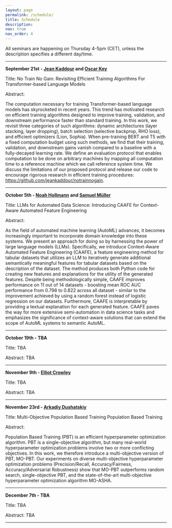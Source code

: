 ```yaml
---
layout: page
permalink: /schedule/
title: Schedule
description: 
nav: true
nav_order: 4
---
```



All seminars are happening on Thursday 4-5pm (CET), unless the description specifies a different day/time.


---------

**September 21st - [Jean Kaddour](https://jeankaddour.com/) and [Oscar Key](https://oscarkey.github.io/)** 

Title: No Train No Gain: Revisiting Efficient Training Algorithms For Transformer-based Language Models 

Abstract: 

The computation necessary for training Transformer-based language models has skyrocketed in recent years. This trend has motivated research on efficient training algorithms designed to improve training, validation, and downstream performance faster than standard training. In this work, we revisit three categories of such algorithms: dynamic architectures (layer stacking, layer dropping), batch selection (selective backprop, RHO loss), and efficient optimizers (Lion, Sophia). When pre-training BERT and T5 with a fixed computation budget using such methods, we find that their training, validation, and downstream gains vanish compared to a baseline with a fully-decayed learning rate. We define an evaluation protocol that enables computation to be done on arbitrary machines by mapping all computation time to a reference machine which we call reference system time. We discuss the limitations of our proposed protocol and release our code to encourage rigorous research in efficient training procedures: https://github.com/jeankaddour/notrainnogain.

---------

**October 5th - [Noah Hollmann](https://ml.informatik.uni-freiburg.de/profile/hollmann/) and [Samuel Müller](https://samuelgabriel.github.io/index.pdf)** 

Title: LLMs for Automated Data Science: Introducing CAAFE for Context-Aware Automated Feature Engineering

Abstract: 

As the field of automated machine learning (AutoML) advances, it becomes increasingly important to incorporate domain knowledge into these systems. We present an approach for doing so by harnessing the power of large language models (LLMs). Specifically, we introduce Context-Aware Automated Feature Engineering (CAAFE), a feature engineering method for tabular datasets that utilizes an LLM to iteratively generate additional semantically meaningful features for tabular datasets based on the description of the dataset. The method produces both Python code for creating new features and explanations for the utility of the generated features. Despite being methodologically simple, CAAFE improves performance on 11 out of 14 datasets - boosting mean ROC AUC performance from 0.798 to 0.822 across all dataset - similar to the improvement achieved by using a random forest instead of logistic regression on our datasets. Furthermore, CAAFE is interpretable by providing a textual explanation for each generated feature. CAAFE paves the way for more extensive semi-automation in data science tasks and emphasizes the significance of context-aware solutions that can extend the scope of AutoML systems to semantic AutoML.

---------

**October 19th - TBA** 

Title: TBA

Abstract: TBA

---------

**November 9th - [Elliot Crowley](https://elliotjcrowley.github.io/)** 

Title: TBA

Abstract: TBA

---------

**November 23rd - [Arkadiy Dushatskiy](https://www.cwi.nl/en/people/arkadiy-dushatskiy/)** 

Title: Multi-Objective Population Based Training Population Based Training

Abstract: 

Population Based Training (PBT) is an efficient hyperparameter optimization algorithm. PBT is a single-objective algorithm, but many real-world hyperparameter optimization problems involve two or more conflicting objectives. In this work, we therefore introduce a multi-objective version of PBT, MO-PBT. Our experiments on diverse multi-objective hyperparameter optimization problems (Precision/Recall, Accuracy/Fairness, Accuracy/Adversarial Robustness) show that MO-PBT outperforms random search, single-objective PBT, and the state-of-the-art multi-objective hyperparameter optimization algorithm MO-ASHA.

---------


**December 7th - TBA** 

Title: TBA

Abstract: TBA

---------
